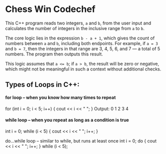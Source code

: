 ﻿# Chess Win Codechef


This C++ program reads two integers, `a` and `b`, from the user input and calculates the number of integers in the inclusive range from `a` to `b`. 

The core logic lies in the expression `b - a + 1`, which gives the count of numbers between `a` and `b`, including both endpoints. For example, if `a = 3` and `b = 7`, then the integers in that range are 3, 4, 5, 6, and 7 — a total of 5 numbers. The program then outputs this result.

 This logic assumes that `a <= b`; if `a > b`, the result will be zero or negative, which might not be meaningful in such a context without additional checks.

## Types of Loops in C++:
#### for loop – when you know how many times to repeat
for (int i = 0; i < 5; i++) { cout << i << " "; } Output: 0 1 2 3 4

#### while loop – when you repeat as long as a condition is true
int i = 0; while (i < 5) { cout << i << " "; i++; }

do...while loop – similar to while, but runs at least once
int i = 0; do { cout << i << " "; i++; } while (i < 5);
